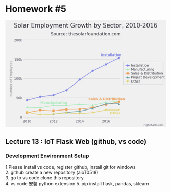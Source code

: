 # Homework #5    
![solar](https://github.com/mistymiranda/aio50518/blob/main/solar-employment-growth.jpeg?raw=true)    
## Lecture 13 : IoT Flask Web (github, vs code)    
### Development Environment Setup  
1.Please install vs code, register github, install git for windows    
2. github create a new repository (aioT0518)      
3. go to vs code clone this repository    
4. vs code 安裝 python extension
5. pip install flask, pandas, sklearn
